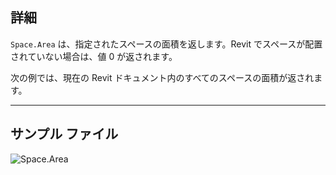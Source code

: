 ## 詳細
`Space.Area` は、指定されたスペースの面積を返します。Revit でスペースが配置されていない場合は、値 0 が返されます。

次の例では、現在の Revit ドキュメント内のすべてのスペースの面積が返されます。
___
## サンプル ファイル

![Space.Area](./Revit.Elements.Space.Area_img.jpg)
